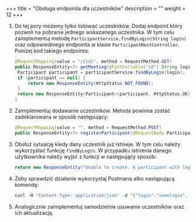 +++
title = "Obsługa endpointa dla uczestników"
description = ""
weight = 12
+++

1. Do tej pory możemy tylko listować uczestników. Dodaj endpoint który pozwoli na pobranie jednego wskazanego uczestnika. W tym celu zaimplementuj metodę `ParticipantService.findByLogin(String login)` oraz odpowiedniego endpointa w klasie `ParticipantRestController`. Poniżej kod takiego endpointa:
    ```java
    @RequestMapping(value = "/{id}", method = RequestMethod.GET)
    public ResponseEntity<?> getMeeting(@PathVariable("id") String login) {
     Participant participant = participantService.findByLogin(login);
     if (participant == null) {
         return new ResponseEntity(HttpStatus.NOT_FOUND);
     }
     return new ResponseEntity<Participant>(participant, HttpStatus.OK);
    }
    ```
1. Zaimplementuj dodawanie uczestników. Metoda powinna zostać zadeklarowana w sposób następujący:
    ```java
   @RequestMapping(value = "", method = RequestMethod.POST)
   public ResponseEntity<?> registerParticipant(@RequestBody Participant participant)
    ```
1. Obsłuż sytuację kiedy dany uczestnik już istnieje. W tym celu należy wykorzystać funkcję `findByLogin`. W przypadku istnienia danego użytkownika należy wyjść z funkcji w następujący sposób:
    ```java
   return new ResponseEntity("Unable to create. A participant with login " + participant.getLogin() + " already exist.", HttpStatus.CONFLICT);
    ```
1. Żeby sprawdzić działanie wykorzystaj Postmana albo następującą komendę:
    ```java
   curl -H "Content-Type: application/json" -d '{"login":"somelogin", "password": "some password"}' localhost:8080/participants
    ```
1. Analogicznie zaimplementuj samodzielnie usuwanie uczestników oraz ich aktualizację.